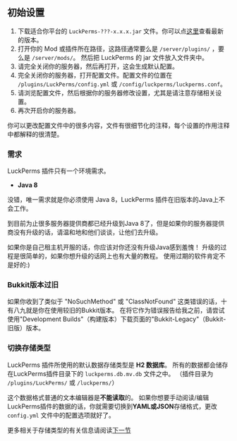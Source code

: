 ## 初始设置

1. 下载适合你平台的 `LuckPerms-???-x.x.x.jar` 文件。你可以点[这里](https://ci.lucko.me/job/LuckPerms/)查看最新的版本。
2. 打开你的 Mod 或插件所在路径，这路径通常要么是 `/server/plugins/` ，要么是 `/server/mods/`。
然后把 LuckPerms 的 jar 文件放入文件夹中。
3. 请完全关闭你的服务器，然后再打开，这会生成默认配置。
4. 完全关闭你的服务器，打开配置文件。配置文件的位置在 `/plugins/LuckPerms/config.yml` 或 `/config/luckperms/luckperms.conf`。
5. 请浏览配置文件，然后根据你的服务器修改设置，尤其是请注意存储相关设置。
6. 再次开启你的服务器。

你可以更改配置文件中的很多内容，文件有很细节化的注释，每个设置的作用注释中都解释的很清楚。


### 需求
LuckPerms 插件只有一个环境需求。
* **Java 8**

没错，唯一需求就是你必须使用 Java 8，LuckPerms 插件在旧版本的Java上不会工作。

到目前为止很多服务器提供商都已经升级到Java 8了，但是如果你的服务器提供商没有升级的话，请温和地和他们谈谈，让他们去升级。

如果你是自己租主机开服的话，你应该对你还没有升级Java感到羞愧！
升级的过程是很简单的，如果你想升级的话网上也有大量的教程。
使用过期的软件肯定不是好的:)

### Bukkit版本过旧
如果你收到了类似于 "NoSuchMethod" 或 "ClassNotFound" 这类错误的话，十有八九就是你在使用较旧的Bukkit版本。
在将它作为错误报告给我之前，请尝试使用"Development Builds"（构建版本）下载页面的"Bukkit-Legacy"（Bukkit-旧版）版本。

### 切换存储类型
LuckPerms 插件所使用的默认数据存储类型是 **H2 数据库**。
所有的数据都会储存在LuckPerms插件目录下的 `luckperms.db.mv.db` 文件之中。
（插件目录为 `/plugins/LuckPerms/` 或 `/luckperms/`）

这个数据格式普通的文本编辑器是**不能读取**的。
如果你想要手动阅读/编辑LuckPerms插件的数据的话，你就需要切换到**YAML或JSON**存储格式，更改 `config.yml` 文件中的配置选项就好了。

更多相关于存储类型的有关信息请阅读[下一节](/Choosing-a-Storage-type.md)
